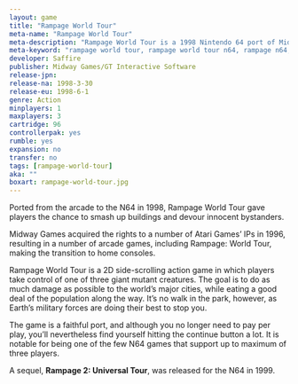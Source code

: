 ```yaml
---
layout: game
title: "Rampage World Tour"
meta-name: "Rampage World Tour"
meta-description: "Rampage World Tour is a 1998 Nintendo 64 port of Midway Games' arcade game of the same name."
meta-keyword: "rampage world tour, rampage world tour n64, rampage n64, nintendo 64"
developer: Saffire
publisher: Midway Games/GT Interactive Software
release-jpn: 
release-na: 1998-3-30
release-eu: 1998-6-1
genre: Action
minplayers: 1
maxplayers: 3
cartridge: 96
controllerpak: yes
rumble: yes
expansion: no
transfer: no
tags: [rampage-world-tour]
aka: ""
boxart: rampage-world-tour.jpg
---
```

Ported from the arcade to the N64 in 1998, Rampage World Tour gave players the chance to smash up buildings and devour innocent bystanders.

Midway Games acquired the rights to a number of Atari Games’ IPs in 1996, resulting in a number of arcade games, including Rampage: World Tour, making the transition to home consoles.

Rampage World Tour is a 2D side-scrolling action game in which players take control of one of three giant mutant creatures. The goal is to do as much damage as possible to the world’s major cities, while eating a good deal of the population along the way. It’s no walk in the park, however, as Earth’s military forces are doing their best to stop you.

The game is a faithful port, and although you no longer need to pay per play, you’ll nevertheless find yourself hitting the continue button a lot. It is notable for being one of the few N64 games that support up to maximum of three players.

A sequel, **Rampage 2: Universal Tour**, was released for the N64 in 1999.
